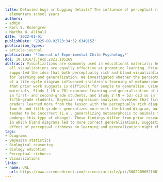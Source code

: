 ```yaml
---
title: Detailed bugs or bugging details? The influence of perceptual richness across
  elementary school years
authors:
- admin
- Karl S. Rosengren
- Martha W. Alibali
date: '2022-01-01'
publishDate: '2025-09-02T23:34:32.634915Z'
publication_types:
- article-journal
publication: '*Journal of Experimental Child Psychology*'
doi: 10.1016/j.jecp.2021.105269
abstract: Visualizations are commonly used in educational materials; however, not
  all visualizations are equally effective at promoting learning. Prior research has
  supported the idea that both perceptually rich and bland visualizations are beneficial
  for learning and generalization. We investigated whether the perceptual richness
  of a life cycle diagram influenced children’s learning of metamorphosis, a concept
  that prior work suggests is difficult for people to generalize. Using identical
  materials, Study 1 (N = 76) examined learning and generalization of metamorphosis
  in first- and second-grade students, and Study 2 (N = 53) did so in fourth- and
  fifth-grade students. Bayesian regression analyses revealed that first and second
  graders learned more from the lesson with the perceptually rich diagram. In addition,
  fourth and fifth graders generalized more with the bland diagram, but these generalizations
  tended to be incorrect (i.e., generalizing metamorphosis to animals that do not
  undergo this type of change). These findings differ from prior research with adults,
  in which bland diagrams led to more correct generalizations, suggesting that the
  effect of perceptual richness on learning and generalization might change over development.
tags:
- Diagrams
- Bayesian statistics
- Biological reasoning
- Biology education
- Perceptual richness
- Visualizations
links:
- name: URL
  url: https://www.sciencedirect.com/science/article/pii/S0022096521001879
---
```

